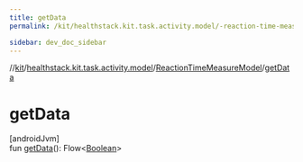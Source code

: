 ```yaml
---
title: getData
permalink: /kit/healthstack.kit.task.activity.model/-reaction-time-measure-model/get-data.html

sidebar: dev_doc_sidebar
---
```

//[kit](../../../index.html)/[healthstack.kit.task.activity.model](../index.html)/[ReactionTimeMeasureModel](index.html)/[getData](get-data.html)



# getData



[androidJvm]\
fun [getData](get-data.html)(): Flow&lt;[Boolean](https://kotlinlang.org/api/latest/jvm/stdlib/kotlin/-boolean/index.html)&gt;




